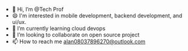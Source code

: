 - 👋 Hi, I’m @Tech Prof
- 😄 I'm interested in mobile development, backend development, and ui/ux.
- 🌱 I’m currently learning cloud devops
- 💞️ I’m looking to collaborate on open source project
- 📫 How to reach me alan08037896270@outlook.com

<!---
TechProf/TechProf is a ✨ special ✨ repository because its `README.md` (this file) appears on your GitHub profile.
You can click the Preview link to take a look at your changes.
--->
